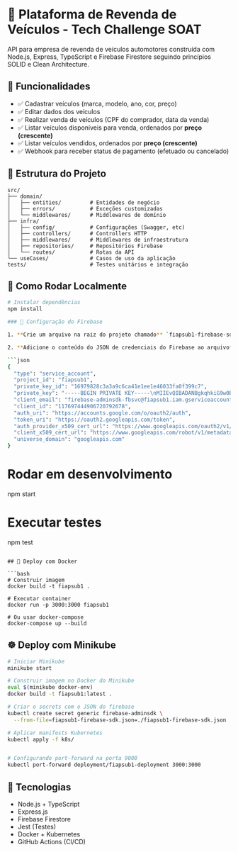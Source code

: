 # 🚗 Plataforma de Revenda de Veículos - Tech Challenge SOAT

API para empresa de revenda de veículos automotores construída com Node.js, Express, TypeScript e Firebase Firestore seguindo princípios SOLID e Clean Architecture.

## 📌 Funcionalidades

- ✅ Cadastrar veículos (marca, modelo, ano, cor, preço)
- ✅ Editar dados dos veículos
- ✅ Realizar venda de veículos (CPF do comprador, data da venda)
- ✅ Listar veículos disponíveis para venda, ordenados por **preço (crescente)**
- ✅ Listar veículos vendidos, ordenados por **preço (crescente)**
- ✅ Webhook para receber status de pagamento (efetuado ou cancelado)

## 📁 Estrutura do Projeto

```
src/
├── domain/
│   ├── entities/         # Entidades de negócio
│   ├── errors/           # Exceções customizadas
│   └── middlewares/      # Middlewares de domínio
├── infra/
│   ├── config/           # Configurações (Swagger, etc)
│   ├── controllers/      # Controllers HTTP
│   ├── middlewares/      # Middlewares de infraestrutura
│   ├── repositories/     # Repositórios Firebase
│   └── routes/           # Rotas da API
└── useCases/             # Casos de uso da aplicação
tests/                    # Testes unitários e integração
```

## 🚀 Como Rodar Localmente

````bash
# Instalar dependências
npm install

### 🔑 Configuração do Firebase

1. **Crie um arquivo na raiz do projeto chamado** `fiapsub1-firebase-sdk.json`.

2. **Adicione o conteúdo do JSON de credenciais do Firebase ao arquivo** `fiapsub1-firebase-sdk.json`:

```json
{
  "type": "service_account",
  "project_id": "fiapsub1",
  "private_key_id": "16979828c3a3a9c6ca41e1ee1e46033fa0f399c7",
  "private_key": "-----BEGIN PRIVATE KEY-----\nMIIEvQIBADANBgkqhkiG9w0BAQEFAASCBKcwggSjAgEAAoIBAQDR1YQK47Ua8DT8\nc4tcvy1oXKr5XPJPCN/3GCRtM7isHTROdodcuA9s2VfxD9/CYrxTT4gsoPj9WE4F\nR/rHB1H8Z1Oek8QSsE5DjsevDcC4dwv+VHevpWUo/DgB8TxGZgJx/gSHJqkdgV3M\n7KjHr3kECTwvsAT4uW6oEbU0vpYMgqtzPpuioTEgOx8mqI+JGs2aNsdv1Jil2E1L\nzSSvriUmC3ukjh5Gg+15SnoZVOjLN9yC+OLMmkzLJcGkU/hWA388GP77Cb4YRxk4\nBwVGzsTLZVGdaifWruB8tESk5OYbdz7e/56GJFbeC+CviH+EHx5UcOgFGf3+3lHx\nynVQUqzxAgMBAAECggEAKn3Nl6PtZndaj325bK5lHFNZpxYIlnMiYWfw5nE5Fhdy\n4mmztxWpv/3SRmVTx0oVv1wlY/4z9Z+mawDcumWT12Q4JW5gX/V2X81fx+XlzyUC\nV34U34uDbPWIRPJsJYheOeW51oGAcRJjo44QDqHMxIG3P6PqGdD5JM0zL+thOMZ2\nWA9Zu9WNkzoEWnvMqNjyUGqXL7/SUXyHwDofczbBKjwuYurnSQOxD9Py/l4qLFFP\n0RlHVMQViIRU6ey6PvGwqwPWc1oOtA5cApZCQCP0zOo1REJMRQuwClQ3xPEg1Awm\nVQaVzB9c0n0adfmWTYjhQfSDTJcMnzck9nfqq7LfbQKBgQDueJsz1cp5pLDOeO+J\nbwXWFqA2mpwsmWyurZ8vgtpLiifW6Spvw/Kk8WvwrxUrxtpSYmx/F0Ss8vNROYz+\nIsXvR9txH53ZLlH3R8rjJpfFgM+mj94x4293eg2OBVHDmS6l5sxNqOqG4moIR7Ky\n2ZZXRPWusxI9+ilPThEUQVHXdQKBgQDhQgkrBiXocv95or0zv5dgm4sJwROsdMMO\nRuBRTnIcYX9BxfgVf/zqCggtYwgSbE3Vxh2q0v+//6qmWLMxPYcri+4+pQdiL0KE\naL4rSlqxtc6TD9TRXYBsxEhCRhJsUC2/mU0MDaoPmodYz8SMjJy8pavlmIcgVQjN\nRaejs+RMDQKBgBAXJzG6LS1EBYII+vClAxnM8QZ+LCd+Oq0WnfUQuTX7nnCLzwc3\ni3nBqGzXA3CuvDBu3687nLCmu/AxF+hV5FEe4hmh7n6m93Td7Tyib/8tj9VHQ9DN\n7cl7/MomZbvy7AjZp9NdoGV1hX4FiHM050YAKyucfZCc/oiRVemt9p25AoGAV/nu\nkrsn+w1O8ja5Jojhmn2lY/3grS49MEpGOfslXihGB25GYj9GjDG21+Mht/BMxf1G\ngP0/ncFA6Q8jjUu2iy9vsU/K/nHuzMAL5eR4X4feUlmQiOS3z8MpZZjwgRUfiQFa\nsiZ0EPwNeIZNAYe5f4RFCrrzq5EKiwF1Y95Sf9ECgYEAq1qTY8+w6+2fIOMEXZHz\nzWc90ikjYKpaXZ+QmaD2xbUeh5yfyAl0JFpc4yYG2ZVIBHEewdiG6kGMFg8WRUyZ\nyZvfZNwuGQZcg3hPlRWmYx7CjVPKFyqKBHs7af/KCHccsSOdXrEivj3Wmb9eqJqN\nDoxqUbLq2HXBmdLYgSbZ718=\n-----END PRIVATE KEY-----\n",
  "client_email": "firebase-adminsdk-fbsvc@fiapsub1.iam.gserviceaccount.com",
  "client_id": "117697444906720792678",
  "auth_uri": "https://accounts.google.com/o/oauth2/auth",
  "token_uri": "https://oauth2.googleapis.com/token",
  "auth_provider_x509_cert_url": "https://www.googleapis.com/oauth2/v1/certs",
  "client_x509_cert_url": "https://www.googleapis.com/robot/v1/metadata/x509/firebase-adminsdk-fbsvc%40fiapsub1.iam.gserviceaccount.com",
  "universe_domain": "googleapis.com"
}
````

# Rodar em desenvolvimento

npm start

# Executar testes

npm test

````

## 🐳 Deploy com Docker

```bash
# Construir imagem
docker build -t fiapsub1 .

# Executar container
docker run -p 3000:3000 fiapsub1

# Ou usar docker-compose
docker-compose up --build
````

## ☸️ Deploy com Minikube

```bash
# Iniciar Minikube
minikube start

# Construir imagem no Docker do Minikube
eval $(minikube docker-env)
docker build -t fiapsub1:latest .

# Criar o secrets com o JSON do firebase
kubectl create secret generic firebase-adminsdk \
  --from-file=fiapsub1-firebase-sdk.json=./fiapsub1-firebase-sdk.json

# Aplicar manifests Kubernetes
kubectl apply -f k8s/


# Configurando port-forward na porta 9000
kubectl port-forward deployment/fiapsub1-deployment 3000:3000
```

## 🔧 Tecnologias

- Node.js + TypeScript
- Express.js
- Firebase Firestore
- Jest (Testes)
- Docker + Kubernetes
- GitHub Actions (CI/CD)

